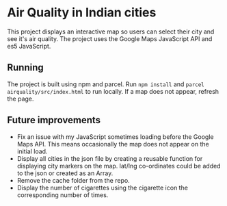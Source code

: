 # Air Quality in Indian cities

This project displays an interactive map so users can select their city and see it's air quality.
The project uses the Google Maps JavaScript API and es5 JavaScript.

## Running

The project is built using npm and parcel. Run `npm install` and `parcel airquality/src/index.html` to run locally.
If a map does not appear, refresh the page.

## Future improvements

- Fix an issue with my JavaScript sometimes loading before the Google Maps API. This means occasionally the map does not appear on the initial load.
- Display all cities in the json file by creating a reusable function for displaying city markers on the map. lat/lng co-ordinates could be added to the json or created as an Array.
- Remove the cache folder from the repo.
- Display the number of cigarettes using the cigarette icon the corresponding number of times.
